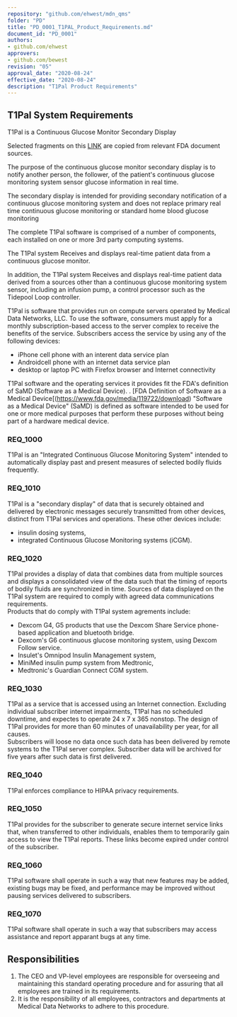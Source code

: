 ```yaml
---
repository: "github.com/ehwest/mdn_qms"
folder: "PD"
title: "PD_0001_T1PAL_Product_Requirements.md"
document_id: "PD_0001"
authors:
- github.com/ehwest
approvers:
- github.com/bewest
revision: "05"
approval_date: "2020-08-24"
effective_date: "2020-08-24"
description: "T1Pal Product Requirements"
---
```



## T1Pal System Requirements

T1Pal is a Continuous Glucose Monitor Secondary Display

Selected fragments on this [LINK](https://www.accessdata.fda.gov/scripts/cdrh/cfdocs/cfpcd/classification.cfm?id=668)
are copied from relevant FDA document sources.

The purpose of the continuous glucose monitor secondary display is to notify another person, the follower, 
of the patient's continuous glucose monitoring system sensor glucose information in real time. 

The secondary display is intended for providing secondary notification of a continuous glucose monitoring system and does not replace primary real time continuous glucose monitoring or standard home blood glucose monitoring

The complete T1Pal software is comprised of a number of components, each installed on 
one or more 3rd party computing systems.

The T1Pal system Receives and displays real-time patient data from a continuous glucose monitor.

In addition, the T1Pal system Receives and displays real-time patient data derived from a sources other
than a continuous glucose monitoring system sensor, including an infusion pump, a  control processor
such as the Tidepool Loop controller.


T1Pal is software that provides run on compute servers operated by
Medical Data Networks, LLC.   To use the software, consumers must apply for a monthly subscription-based
access to the server complex to receive the benefits of the service.
Subscribers access the service by using any of the following devices:
+ iPhone cell phone with an interent data service plan
+ Androidcell phone with an internet  data service plan
+ desktop or laptop PC with Firefox browser and Internet connectivity

T1Pal software and the operating services it provides fit the FDA's
definition of SaMD (Software as a Medical Device).
.
[FDA Definition of Software as a Medical Device[(https://www.fda.gov/media/119722/download)
"Software as a Medical Device" (SaMD) is defined as software intended to be
used for one or more medical purposes that perform these purposes without being part of a hardware
medical device.

### REQ_1000
T1Pal is an "Integrated Continuous Glucose Monitoring System" intended to automatically display
past and present measures of selected bodily fluids frequently.

### REQ_1010
T1Pal is a "secondary display" of data that is securely obtained and delivered by electronic messages securely transmitted from other devices, distinct from T1Pal services and operations.
These other devices include:  
+ insulin dosing systems, 
+ integrated Continuous Glucose Monitoring systems (iCGM).

### REQ_1020
T1Pal provides a display of data that combines data from multiple sources and displays a consolidated view of the data such that the timing of reports of bodily fluids are synchronized in time.
Sources of data displayed on the T1Pal system are required to comply with agreed data communications requirements.  
Products that do comply with T1Pal system agrements include:  
+ Dexcom G4, G5 products that use the Dexcom Share Service phone-based application and bluetooth bridge.
+ Dexcom's G6 continuous glucose monitoring system, using Dexcom Follow service. 
+ Insulet's Omnipod Insulin Management system, 
+ MiniMed insulin pump system from Medtronic, 
+ Medtronic's Guardian Connect CGM system.


### REQ_1030
T1Pal as a service that is accessed using an Internet connection. Excluding individual subscriber internet impairments, T1Pal has no scheduled downtime, and expectes to operate 24 x 7 x 365 nonstop. 
The design of T1Pal provides for more than 60 minutes of unavailability per year, for all causes.  
Subscribers will loose no data once such data has been delivered by remote systems to the T1Pal server complex.
Subscriber data will be archived for five years after such data is first delivered.

### REQ_1040
T1Pal enforces compliance to HIPAA privacy requirements.

### REQ_1050
T1Pal provides for the subscriber to generate secure internet service links that, when transferred to other individuals, enables them to temporarily gain access to view the T1Pal reports.
These links become expired under control of the subscriber.

### REQ_1060
T1Pal software shall operate in such a way that new features may be added, existing bugs may be fixed, and performance may be improved without pausing services delivered to subscribers.

### REQ_1070
T1Pal software shall operate in such a way that subscribers may access assistance and report apparant bugs at any time.





## Responsibilities

1. The CEO and VP-level employees are responsible for overseeing and maintaining this standard operating procedure and for assuring that all employees are trained in its requirements.
2. It is the responsibility of all employees, contractors and departments at Medical Data Networks to adhere to this procedure.

